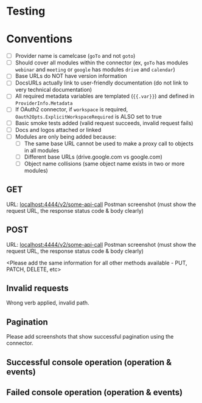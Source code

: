 # Testing

# Conventions
- [ ] Provider name is camelcase (`goTo` and not `goto`)
- [ ] Should cover all modules within the connector (ex, `goTo` has modules `webinar` and `meeting` or `google` has modules `drive` and `calendar`)
- [ ] Base URLs do NOT have version information
- [ ] DocsURLs actually link to user-friendly documentation (do not link to very technical documentation)
- [ ] All required metadata variables are templated (`{{.var}}`) and defined in `ProviderInfo.Metadata`
- [ ] If OAuth2 connector, if `workspace` is required, `Oauth2Opts.ExplicitWorkspaceRequired` is ALSO set to true
- [ ] Basic smoke tests added (valid request succeeds, invalid request fails)
- [ ] Docs and logos attached or linked
- [ ] Modules are only being added because:
  - [ ] The same base URL cannot be used to make a proxy call to objects in all modules
  - [ ] Different base URLs (drive.google.com vs google.com)
  - [ ] Object name collisions (same object name exists in two or more modules)

## GET
URL: <localhost:4444/v2/some-api-call>
Postman screenshot (must show the request URL, the response status code & body clearly)

## POST
URL: <localhost:4444/v2/some-api-call>
Postman screenshot (must show the request URL, the response status code & body clearly)

<Please add the same information for all other methods available - PUT, PATCH, DELETE, etc>

## Invalid requests
Wrong verb applied, invalid path.


## Pagination
Please add screenshots that show successful pagination using the connector.

## Successful console operation (operation & events)

## Failed console operation (operation & events)
